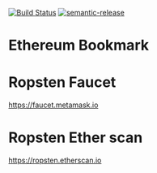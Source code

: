 [![Build Status](https://travis-ci.org/wzalazar/ethereum-bookmark.svg?branch=master)](https://travis-ci.org/wzalazar/ethereum-bookmark) [![semantic-release](https://img.shields.io/badge/%20%20%F0%9F%93%A6%F0%9F%9A%80-semantic--release-e10079.svg)](https://github.com/semantic-release/semantic-release)


# Ethereum Bookmark

# Ropsten Faucet

https://faucet.metamask.io

# Ropsten Ether scan

https://ropsten.etherscan.io